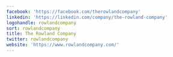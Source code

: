 ```yaml
---
facebook: 'https://facebook.com/therowlandcompany'
linkedin: 'https://linkedin.com/company/the-rowland-company'
logohandle: rowlandcompany
sort: rowlandcompany
title: The Rowland Company
twitter: rowlandcompany
website: 'https://www.rowlandcompany.com/'
---
```

